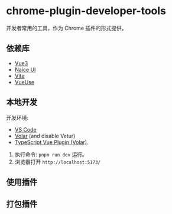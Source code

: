 # chrome-plugin-developer-tools
开发者常用的工具，作为 Chrome 插件的形式提供。

## 依赖库

* [Vue3](https://vuejs.org/)
* [Naice UI](https://www.naiveui.com/zh-CN/light)
* [Vite](https://vitejs.dev/)
* [VueUse](https://vueuse.org/)

## 本地开发
开发环境:
* [VS Code](https://code.visualstudio.com/)
* [Volar](https://marketplace.visualstudio.com/items?itemName=Vue.volar) (and disable Vetur)
* [TypeScript Vue Plugin (Volar)](https://marketplace.visualstudio.com/items?itemName=Vue.vscode-typescript-vue-plugin).

1. 执行命令: `pnpm run dev` 运行。
2. 浏览器打开 `http://localhost:5173/` 

## 使用插件



## 打包插件

